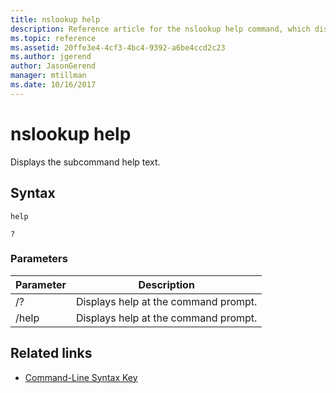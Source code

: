 ```yaml
---
title: nslookup help
description: Reference article for the nslookup help command, which displays the subcommand help content.
ms.topic: reference
ms.assetid: 20ffe3e4-4cf3-4bc4-9392-a6be4ccd2c23
ms.author: jgerend
author: JasonGerend
manager: mtillman
ms.date: 10/16/2017
---
```


# nslookup help

Displays the subcommand help text.

## Syntax

```
help
```

```
?
```

### Parameters

| Parameter | Description |
| --------- | ----------- |
| /? | Displays help at the command prompt. |
| /help | Displays help at the command prompt. |

## Related links

- [Command-Line Syntax Key](command-line-syntax-key.md)
